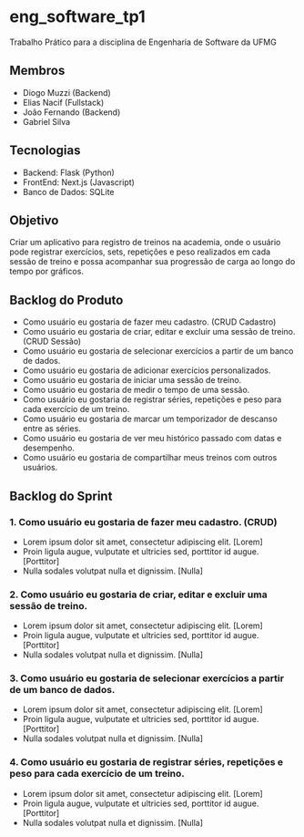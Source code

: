 # eng_software_tp1
Trabalho Prático para a disciplina de Engenharia de Software da UFMG

## Membros
- Diogo Muzzi (Backend)
- Elias Nacif (Fullstack)
- João Fernando (Backend)
- Gabriel Silva

## Tecnologias
- Backend: Flask (Python)
- FrontEnd: Next.js (Javascript)
- Banco de Dados: SQLite

## Objetivo
Criar um aplicativo para registro de treinos na academia, onde o usuário pode registrar exercícios, sets, repetições e peso realizados em cada sessão de treino e possa acompanhar sua progressão de carga ao longo do tempo por gráficos. 

## Backlog do Produto
- Como usuário eu gostaria de fazer meu cadastro. (CRUD Cadastro)
- Como usuário eu gostaria de criar, editar e excluir uma sessão de treino. (CRUD Sessão)
- Como usuário eu gostaria de selecionar exercícios a partir de um banco de dados.
- Como usuário eu gostaria de adicionar exercícios personalizados.
- Como usuário eu gostaria de iniciar uma sessão de treino.
- Como usuário eu gostaria de medir o tempo de uma sessão.
- Como usuário eu gostaria de registrar séries, repetições e peso para cada exercício de um treino.
- Como usuário eu gostaria de marcar um temporizador de descanso entre as séries.
- Como usuário eu gostaria de ver meu histórico passado com datas e desempenho.
- Como usuário eu gostaria de compartilhar meus treinos com outros usuários.

## Backlog do Sprint
### 1. Como usuário eu gostaria de fazer meu cadastro. (CRUD)
* Lorem ipsum dolor sit amet, consectetur adipiscing elit. [Lorem]
* Proin ligula augue, vulputate et ultricies sed, porttitor id augue. [Porttitor]
* Nulla sodales volutpat nulla et dignissim. [Nulla]

### 2. Como usuário eu gostaria de criar, editar e excluir uma sessão de treino.
* Lorem ipsum dolor sit amet, consectetur adipiscing elit. [Lorem]
* Proin ligula augue, vulputate et ultricies sed, porttitor id augue. [Porttitor]
* Nulla sodales volutpat nulla et dignissim. [Nulla]

### 3. Como usuário eu gostaria de selecionar exercícios a partir de um banco de dados.
* Lorem ipsum dolor sit amet, consectetur adipiscing elit. [Lorem]
* Proin ligula augue, vulputate et ultricies sed, porttitor id augue. [Porttitor]
* Nulla sodales volutpat nulla et dignissim. [Nulla]

### 4. Como usuário eu gostaria de registrar séries, repetições e peso para cada exercício de um treino.
* Lorem ipsum dolor sit amet, consectetur adipiscing elit. [Lorem]
* Proin ligula augue, vulputate et ultricies sed, porttitor id augue. [Porttitor]
* Nulla sodales volutpat nulla et dignissim. [Nulla]
